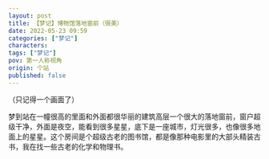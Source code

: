```yaml
---
layout: post
title: 【梦记】博物馆落地窗前（很美）
date: 2022-05-23 09:59
categories: ["梦记"]
characters: 
tags: ["梦记"]
pov: 第一人称视角
origin: 个站
published: false
---
```


（只记得一个画面了）

梦到站在一幢很高的里面和外面都很华丽的建筑高层一个很大的落地窗前，窗户超级干净，外面是夜空，能看到很多星星，底下是一座城市，灯光很多，也像很多地面上的星星。这个房间是个超级古老的图书馆，都是像那种电影里的大部头精装古书，我在找一些古老的化学和物理书。

